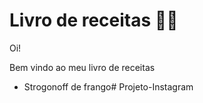 # Livro de receitas :woman_cook:

Oi!

Bem vindo ao meu livro de receitas

- Strogonoff de frango# Projeto-Instagram
